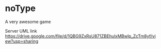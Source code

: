 # noType
A very awesome game


Server UML link
https://drive.google.com/file/d/1QBG9ZxRsU871ZBEhulxMBwlp_ZcTm8yf/view?usp=sharing
